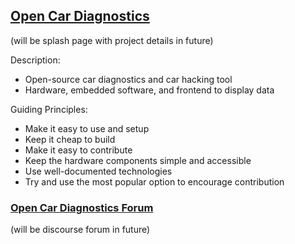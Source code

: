 ## [Open Car Diagnostics](https://opencardiagnostics.com)
(will be splash page with project details in future)

Description:
- Open-source car diagnostics and car hacking tool
- Hardware, embedded software, and frontend to display data

Guiding Principles:
- Make it easy to use and setup
- Keep it cheap to build
- Make it easy to contribute
- Keep the hardware components simple and accessible
- Use well-documented technologies
- Try and use the most popular option to encourage contribution

### [Open Car Diagnostics Forum](https://forum.opencardiagnostics.com)
(will be discourse forum in future)
<!--
🌈 Contribution guidelines - how can the community get involved?
👩‍💻 Useful resources - where can the community find your docs? Is there anything else the community should know?
-->
